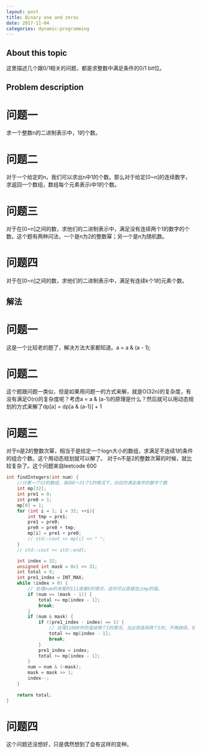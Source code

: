 ```yaml
---
layout: post
title: Binary one and zeros
date: 2017-11-04
categories: dynamic-programming
---
```

## About this topic
这里描述几个跟0/1相关的问题，都是求整数中满足条件的0/1 bit位。

## Problem description
# 问题一
求一个整数n的二进制表示中，1的个数。
# 问题二
对于一个给定的n，我们可以求出n中1的个数。那么对于给定[0~n]的连续数字，求返回一个数组，数组每个元素表示i中1的个数。
# 问题三
对于在[0~n]之间的数，求他们的二进制表示中，满足没有连续两个1的数字的个数。这个题有两种问法，一个是n为2的整数幂；另一个是n为随机数。
# 问题四
对于在[0~n]之间的数，求他们的二进制表示中，满足有连续k个1的元素个数。

## 解法
# 问题一
这是一个比较老的题了，解决方法大家都知道。a = a & (a - 1);
# 问题二
这个题跟问题一类似，但是如果用问题一的方式来解，就是O(32n)的复杂度，有没有满足O(n)的复杂度呢？考虑a = a & (a-1)的原理是什么？然后就可以用动态规划的方式来解了dp[a] = dp[a & (a-1)] + 1
# 问题三
对于n是2的整数次幂，相当于是给定一个logn大小的数组，求满足不连续1的条件的组合个数。这个用动态规划就可以解了。
对于n不是2的整数次幂的时候，就比较复杂了。这个问题来自leetcode 600
```c++
int findIntegers(int num) {
	//计算一个32的数组，保存0～31个1的情况下，对应的满足条件的数字个数
	int mp[32];
	int pre1 = 0;
	int pre0 = 1;
	mp[0] = 1;
	for (int i = 1; i < 32; ++i){
		int tmp = pre1;
		pre1 = pre0;
		pre0 = pre0 + tmp;
		mp[i] = pre1 + pre0;
		// std::cout << mp[i] << " ";
	}
	// std::cout << std::endl;

	int index = 32;
	unsigned int mask = 0x1 << 31;
	int total = 0;
	int pre1_index = INT_MAX;
	while (index > 0) {
		// 处理num的末尾时111或者0的情况，这时可以直接加上mp的值。
		if (num == (mask - 1)) {
			total += mp[index - 1];
			break;
		}
		if (num & mask) {
			if ((pre1_index - index) == 1) {
				// 处理11000中的连续两个1的情况，当出现连续两个1时，不再继续。但是要加上10xxxx的情况
				total += mp[index - 1];
				break;
			}
			pre1_index = index;
			total += mp[index - 1];
		}
		num = num & (~mask);
		mask = mask >> 1;
		index--;
	}
	
	return total;
}
```
# 问题四
这个问题还没想好，只是偶然想到了会有这样的变种。


